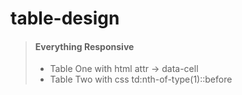 # table-design

> #### Everything Responsive
>
> - Table One with html attr -> data-cell
> - Table Two with css td:nth-of-type(1)::before
